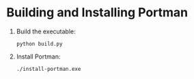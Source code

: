 # Building and Installing Portman

1. Build the executable:

   ```
   python build.py
   ```

2. Install Portman:
   ```
   ./install-portman.exe
   ```

